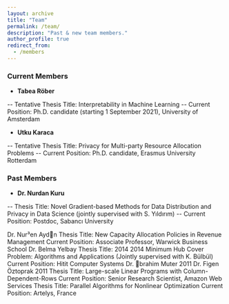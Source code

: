 ```yaml
---
layout: archive
title: "Team"
permalink: /team/
description: "Past & new team members."
author_profile: true
redirect_from: 
  - /members
---
```


### Current Members


- **Tabea Röber**

-- Tentative Thesis Title: Interpretability in Machine Learning
-- Current Position: Ph.D. candidate (starting 1 September 2021), University of Amsterdam
	
- **Utku Karaca**

-- Tentative Thesis Title: Privacy for Multi-party Resource Allocation Problems
-- Current Position: Ph.D. candidate, Erasmus University Rotterdam



### Past Members


- **Dr. Nurdan Kuru**

-- Thesis Title: Novel Gradient-based Methods for Data Distribution and Privacy in Data Science (jointly supervised with S. Yıldırım)
-- Current Position: Postdoc, Sabancı University

Dr. Nur³en Aydn
Thesis Title: New Capacity Allocation Policies in Revenue Management
Current Position: Associate Professor, Warwick Business School
Dr. Belma Yelbay
Thesis Title:
2014
2014
Minimum Hub Cover Problem: Algorithms and Applications
(Jointly supervised with K. Bülbül)
Current Position:
Hitit Computer Systems
Dr. brahim Muter 2011
Dr. Figen Öztoprak 2011
Thesis Title: Large-scale Linear Programs with Column-Dependent-Rows
Current Position: Senior Research Scientist, Amazon Web Services
Thesis Title: Parallel Algorithms for Nonlinear Optimization
Current Position: Artelys, France
